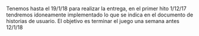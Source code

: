 Tenemos hasta el 19/1/18 para realizar la entrega, en el primer hito 1/12/17 tendremos idoneamente implementado lo que se indica 
en el documento de historias de usuario. El objetivo es terminar el juego una semana antes 12/1/18